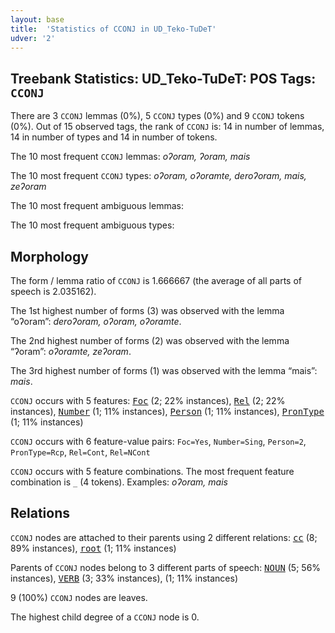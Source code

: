 ```yaml
---
layout: base
title:  'Statistics of CCONJ in UD_Teko-TuDeT'
udver: '2'
---
```


## Treebank Statistics: UD_Teko-TuDeT: POS Tags: `CCONJ`

There are 3 `CCONJ` lemmas (0%), 5 `CCONJ` types (0%) and 9 `CCONJ` tokens (0%).
Out of 15 observed tags, the rank of `CCONJ` is: 14 in number of lemmas, 14 in number of types and 14 in number of tokens.

The 10 most frequent `CCONJ` lemmas: <em>oʔoram, ʔoram, mais</em>

The 10 most frequent `CCONJ` types:  <em>oʔoram, oʔoramte, deroʔoram, mais, zeʔoram</em>

The 10 most frequent ambiguous lemmas: 

The 10 most frequent ambiguous types:  



## Morphology

The form / lemma ratio of `CCONJ` is 1.666667 (the average of all parts of speech is 2.035162).

The 1st highest number of forms (3) was observed with the lemma “oʔoram”: <em>deroʔoram, oʔoram, oʔoramte</em>.

The 2nd highest number of forms (2) was observed with the lemma “ʔoram”: <em>oʔoramte, zeʔoram</em>.

The 3rd highest number of forms (1) was observed with the lemma “mais”: <em>mais</em>.

`CCONJ` occurs with 5 features: <tt><a href="eme_tudet-feat-Foc.html">Foc</a></tt> (2; 22% instances), <tt><a href="eme_tudet-feat-Rel.html">Rel</a></tt> (2; 22% instances), <tt><a href="eme_tudet-feat-Number.html">Number</a></tt> (1; 11% instances), <tt><a href="eme_tudet-feat-Person.html">Person</a></tt> (1; 11% instances), <tt><a href="eme_tudet-feat-PronType.html">PronType</a></tt> (1; 11% instances)

`CCONJ` occurs with 6 feature-value pairs: `Foc=Yes`, `Number=Sing`, `Person=2`, `PronType=Rcp`, `Rel=Cont`, `Rel=NCont`

`CCONJ` occurs with 5 feature combinations.
The most frequent feature combination is `_` (4 tokens).
Examples: <em>oʔoram, mais</em>


## Relations

`CCONJ` nodes are attached to their parents using 2 different relations: <tt><a href="eme_tudet-dep-cc.html">cc</a></tt> (8; 89% instances), <tt><a href="eme_tudet-dep-root.html">root</a></tt> (1; 11% instances)

Parents of `CCONJ` nodes belong to 3 different parts of speech: <tt><a href="eme_tudet-pos-NOUN.html">NOUN</a></tt> (5; 56% instances), <tt><a href="eme_tudet-pos-VERB.html">VERB</a></tt> (3; 33% instances),  (1; 11% instances)

9 (100%) `CCONJ` nodes are leaves.

The highest child degree of a `CCONJ` node is 0.

